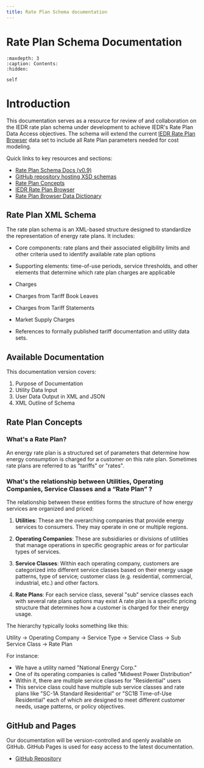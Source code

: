 ```yaml
---
title: Rate Plan Schema documentation
---
```


# Rate Plan Schema Documentation

```{toctree}
:maxdepth: 3
:caption: Contents:
:hidden:

self
```

# Introduction

This documentation serves as a resource for review of and collaboration on the IEDR rate plan schema under development to achieve IEDR's Rate Plan Data Access objectives. The schema will extend the current [IEDR Rate Plan Browser](https://iedr.nyserda.ny.gov/rate-plan/) data set to include all Rate Plan parameters needed for cost modeling.

 Quick links to key resources and sections:
  - [Rate Plan Schema Docs (v0.9)](https://flux-tailor.github.io/rate-plan-documentation/_static/rate-plan-schema-docs/v0.9/rate_plan_data_input.html)
  - [GitHub repository hosting XSD schemas](https://github.com/Flux-Tailor/rate-plan-schema)
  - [Rate Plan Concepts ](#rate-plan-concepts)
  - [IEDR Rate Plan Browser ](https://iedr.nyserda.ny.gov/rate-plan/)
  - [Rate Plan Browser Data Dictionary](https://iedr-public-static-files.s3.amazonaws.com/documentation/IEDR_DataDictionary-RatePlanData_V001_20240112.pdf)


## Rate Plan XML Schema

The rate plan schema is an XML-based structure designed to standardize the representation of energy rate plans. It includes:

- Core components: rate plans and their associated eligibility limits and other criteria used to identify available rate plan options
- Supporting elements: time-of-use periods, service thresholds, and other elements that determine which rate plan charges are applicable
- Charges
  
 - Charges from Tariff Book Leaves
 - Charges from Tariff Statements
 - Market Supply Charges
 - References to formally published tariff documentation and utility data sets. 

## Available Documentation

This documentation version covers:

1. Purpose of Documentation
2. Utility Data Input
3. User Data Output in XML and JSON
4. XML Outline of Schema

## Rate Plan Concepts

### What's a Rate Plan?

An energy rate plan is a structured set of parameters that determine how energy consumption is charged for a customer on this rate plan. Sometimes rate plans are referred to as "tariffs" or "rates".

### What's the relationship between Utilities, Operating Companies, Service Classes and a “Rate Plan” ?

The relationship between these entities forms the structure of how energy services are organized and priced:

1. **Utilities**: These are the overarching companies that provide energy services to consumers. They may operate in one or multiple regions.

2. **Operating Companies**: These are subsidiaries or divisions of utilities that manage operations in specific geographic areas or for particular types of services.

3. **Service Classes**: Within each operating company, customers are categorized into different service classes based on their energy usage patterns, type of service; customer class (e.g. residential, commercial, industrial, etc.) and other factors.

4. **Rate Plans**: For each service class, several "sub" service classes each with several rate plans options may exist A rate plan is a specific pricing structure that determines how a customer is charged for their energy usage.

The hierarchy typically looks something like this:

Utility → Operating Company → Service Type → Service Class → Sub Service Class  → Rate Plan

For instance:
- We have a utility named "National Energy Corp."
- One of its operating companies is called "Midwest Power Distribution"
- Within it, there are multiple service classes for "Residential" users
- This service class could have multiple sub service classes and rate plans like "SC-1A Standard Residential" or "SC1B Time-of-Use Residential" each of which are designed to meet different customer needs, usage patterns, or policy objectives.

## GitHub and Pages

Our documentation will be version-controlled and openly available on GitHub. GitHub Pages is used for easy access to the latest documentation.

- [GitHub Repository](https://github.com/Flux-Tailor/rate-plan-documentation)
